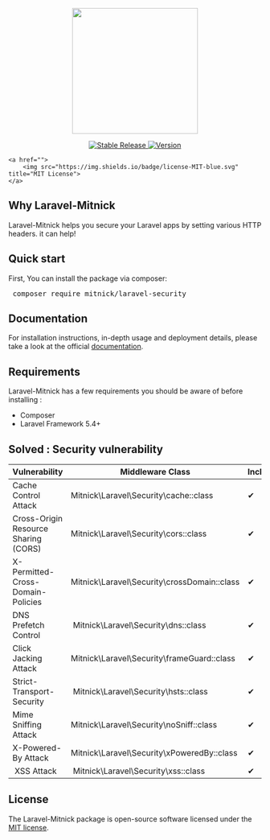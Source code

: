 <p align="center">
<img width="250" height="250" src="https://drive.google.com/uc?id=1MnlGAUOjXefa07GZU3yenF03G3re8Idu">
</p>

<p align="center">
	<a href="">
		<img src="https://img.shields.io/badge/build-passing-green.svg" title="Stable Release">
	</a>
	<a href="">
		<img src="https://img.shields.io/badge/version-1.0.0-yellow.svg" title="Version">
	</a>

	<a href="">
    	<img src="https://img.shields.io/badge/license-MIT-blue.svg" title="MIT License">
    </a>
</p>

## Why Laravel-Mitnick

Laravel-Mitnick helps you secure your Laravel apps by setting various HTTP headers. it can help!

## Quick start

First, You can install the package via composer: 
 <pre> composer require mitnick/laravel-security </pre> 

## Documentation

For installation instructions, in-depth usage and deployment details, please take a look at the official [documentation](https://getspooky.github.io/Laravel-Mitnick/).

## Requirements

Laravel-Mitnick  has a few requirements you should be aware of before installing :

* Composer
* Laravel Framework 5.4+

## Solved : Security vulnerability

| Vulnerability | Middleware Class  |   Included
| ------- | --- | --- |
| Cache Control Attack | Mitnick\Laravel\Security\cache::class |  ✔
| Cross-Origin Resource Sharing (CORS) |  Mitnick\Laravel\Security\cors::class |✔
| X-Permitted-Cross-Domain-Policies | Mitnick\Laravel\Security\crossDomain::class | ✔
| DNS Prefetch Control | Mitnick\Laravel\Security\dns::class |✔
| Click Jacking Attack | Mitnick\Laravel\Security\frameGuard::class |✔
| Strict-Transport-Security | Mitnick\Laravel\Security\hsts::class |✔
| Mime Sniffing Attack | Mitnick\Laravel\Security\noSniff::class |✔
| X-Powered-By Attack  | Mitnick\Laravel\Security\xPoweredBy::class | ✔
| XSS Attack | Mitnick\Laravel\Security\xss::class |✔
  
## License

The Laravel-Mitnick package is open-source software licensed under the [MIT license](https://opensource.org/licenses/MIT).
